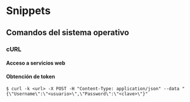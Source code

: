 # Snippets

## Comandos del sistema operativo

### cURL

#### Acceso a servicios web

#### Obtención de token
```
$ curl -k <url> -X POST -H "Content-Type: application/json" --data "{\"Username\":\"<usuario>\",\"Password\":\"<clave>\"}"
```
